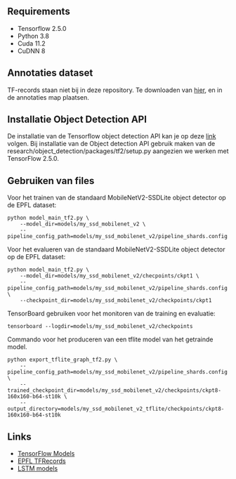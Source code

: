 
<!--- 
Hoofdtitel
========== 
--->

Requirements 
------------ 
* Tensorflow 2.5.0
* Python 3.8
* Cuda 11.2
* CuDNN 8




Annotaties dataset
------------------

TF-records staan niet bij in deze repository. Te downloaden van [hier](https://drive.google.com/drive/folders/148Ss13RS61af6KCZPEoF1SHUKJAEiDz9?usp=sharing), en in de annotaties map plaatsen.


Installatie Object Detection API 
--------------------------------
De installatie van de Tensorflow object detection API kan je op deze [link](https://tensorflow-object-detection-api-tutorial.readthedocs.io/en/latest/) volgen. Bij installatie van de Object detection API gebruik maken van de research/object_detection/packages/tf2/setup.py aangezien we werken met TensorFlow 2.5.0.

<!---
 Docker TensorFlow OB Detection API
----------------------------------
Dockerfile TensorFlow :
```
docker pull tensorflow/tensorflow:latest-gpu-jupyter
```

Uitvoeren in de models folder van de TensorFlow Models om Object Detection API te installeren?.
```
docker build -f research/object_detection/dockerfiles/tf2/Dockerfile -t od .
```

Run een interactive versie van de docker container met de files van workspace beschikbaar.
```
docker run -it --rm -v $PWD:/tmp -w /tmp tensorflow/tensorflow:2.2.0-gpu bash
```
--->



Gebruiken van files
-------------------
Voor het trainen van de standaard MobileNetV2-SSDLite object detector op de EPFL dataset: 

```
python model_main_tf2.py \
	--model_dir=models/my_ssd_mobilenet_v2 \
	--pipeline_config_path=models/my_ssd_mobilenet_v2/pipeline_shards.config

```

Voor het evalueren van de standaard MobileNetV2-SSDLite object detector op de EPFL dataset: 

```
python model_main_tf2.py \
	--model_dir=models/my_ssd_mobilenet_v2/checpoints/ckpt1 \
	--pipeline_config_path=models/my_ssd_mobilenet_v2/pipeline_shards.config \
	--checkpoint_dir=models/my_ssd_mobilenet_v2/checkpoints/ckpt1

```

TensorBoard gebruiken voor het monitoren van de training en evaluatie:
```
tensorboard --logdir=models/my_ssd_mobilenet_v2/checkpoints
```


Commando voor het produceren van een tflite model van het getrainde model.
```
python export_tflite_graph_tf2.py \
    --pipeline_config_path=models/my_ssd_mobilenet_v2/pipeline_shards.config \
    --trained_checkpoint_dir=models/my_ssd_mobilenet_v2/checkpoints/ckpt8-160x160-b64-st10k \
    --output_directory=models/my_ssd_mobilenet_v2_tflite/checkpoints/ckpt8-160x160-b64-st10k

```

Links
-----
* [TensorFlow Models](https://github.com/tensorflow/models)
* [EPFL TFRecords](https://drive.google.com/drive/folders/148Ss13RS61af6KCZPEoF1SHUKJAEiDz9?usp=sharing)
* [LSTM models](https://github.com/LeenGadisseur/Tensorflow-OD-LSTM)

